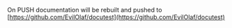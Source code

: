 On PUSH documentation will be rebuilt and pushed to [https://github.com/EvilOlaf/docutest](https://github.com/EvilOlaf/docutest)
